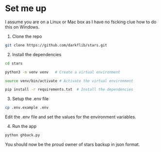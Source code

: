 # Set me up

I assume you are on a Linux or Mac box as I have no fscking clue how to do this on Windows.

1. Clone the repo

```bash
git clone https://github.com/darkflib/stars.git
```

2. Install the dependencies

```bash
cd stars

python3 -m venv venv   # Create a virtual environment

source venv/bin/activate # Activate the virtual environment

pip install -r requirements.txt  # Install the dependencies
```

3. Setup the .env file

```bash
cp .env.example .env
```

Edit the .env file and set the values for the environment variables.

4. Run the app

```bash
python ghback.py
```

You should now be the proud owner of stars backup in json format.


